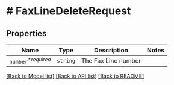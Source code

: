 # # FaxLineDeleteRequest



## Properties

Name | Type | Description | Notes
------------ | ------------- | ------------- | -------------
| `number`<sup>*_required_</sup> | ```string``` |  The Fax Line number  |  |

[[Back to Model list]](../../README.md#models) [[Back to API list]](../../README.md#endpoints) [[Back to README]](../../README.md)
